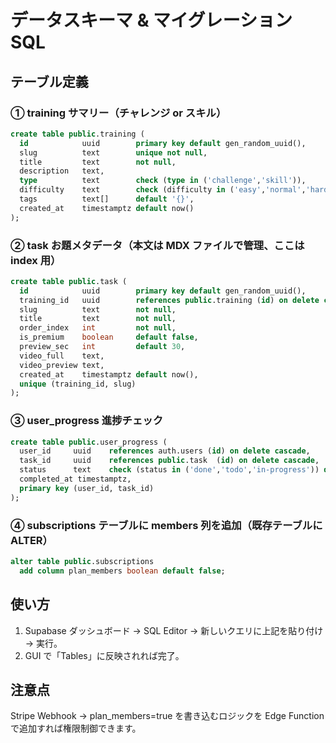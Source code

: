 # データスキーマ & マイグレーション SQL

## テーブル定義

### ① training サマリー（チャレンジ or スキル）

```sql
create table public.training (
  id            uuid        primary key default gen_random_uuid(),
  slug          text        unique not null,
  title         text        not null,
  description   text,
  type          text        check (type in ('challenge','skill')),
  difficulty    text        check (difficulty in ('easy','normal','hard')),
  tags          text[]      default '{}',
  created_at    timestamptz default now()
);
```

### ② task お題メタデータ（本文は MDX ファイルで管理、ここは index 用）

```sql
create table public.task (
  id            uuid        primary key default gen_random_uuid(),
  training_id   uuid        references public.training (id) on delete cascade,
  slug          text        not null,
  title         text        not null,
  order_index   int         not null,
  is_premium    boolean     default false,
  preview_sec   int         default 30,
  video_full    text,
  video_preview text,
  created_at    timestamptz default now(),
  unique (training_id, slug)
);
```

### ③ user_progress 進捗チェック

```sql
create table public.user_progress (
  user_id     uuid    references auth.users (id) on delete cascade,
  task_id     uuid    references public.task  (id) on delete cascade,
  status      text    check (status in ('done','todo','in-progress')) default 'todo',
  completed_at timestamptz,
  primary key (user_id, task_id)
);
```

### ④ subscriptions テーブルに members 列を追加（既存テーブルに ALTER）

```sql
alter table public.subscriptions
  add column plan_members boolean default false;
```

## 使い方

1. Supabase ダッシュボード → SQL Editor → 新しいクエリに上記を貼り付け → 実行。
2. GUI で「Tables」に反映されれば完了。

## 注意点

Stripe Webhook → plan_members=true を書き込むロジックを Edge Function で追加すれば権限制御できます。
